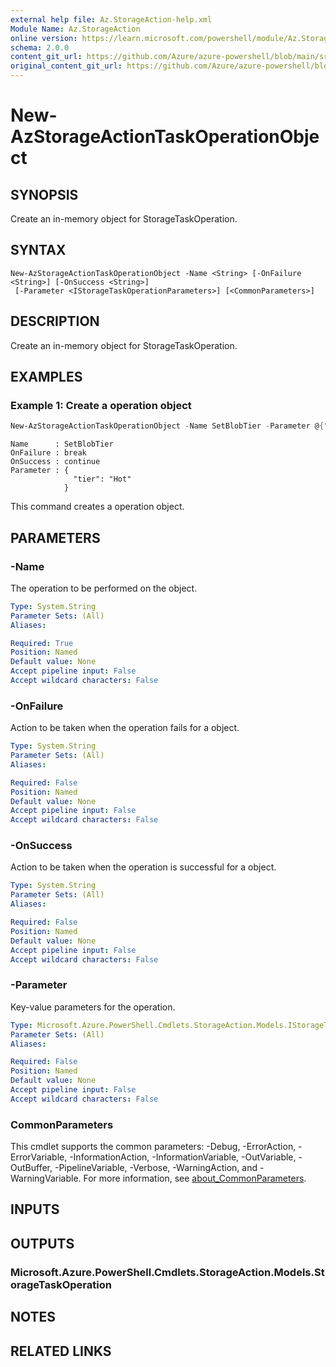 ```yaml
---
external help file: Az.StorageAction-help.xml
Module Name: Az.StorageAction
online version: https://learn.microsoft.com/powershell/module/Az.StorageAction/new-azstorageactiontaskoperationobject
schema: 2.0.0
content_git_url: https://github.com/Azure/azure-powershell/blob/main/src/StorageAction/StorageAction/help/New-AzStorageActionTaskOperationObject.md
original_content_git_url: https://github.com/Azure/azure-powershell/blob/main/src/StorageAction/StorageAction/help/New-AzStorageActionTaskOperationObject.md
---
```


# New-AzStorageActionTaskOperationObject

## SYNOPSIS
Create an in-memory object for StorageTaskOperation.

## SYNTAX

```
New-AzStorageActionTaskOperationObject -Name <String> [-OnFailure <String>] [-OnSuccess <String>]
 [-Parameter <IStorageTaskOperationParameters>] [<CommonParameters>]
```

## DESCRIPTION
Create an in-memory object for StorageTaskOperation.

## EXAMPLES

### Example 1: Create a operation object
```powershell
New-AzStorageActionTaskOperationObject -Name SetBlobTier -Parameter @{"tier"= "Hot"} -OnFailure break -OnSuccess continue | Format-List
```

```output
Name      : SetBlobTier
OnFailure : break
OnSuccess : continue
Parameter : {
              "tier": "Hot"
            }
```

This command creates a operation object.

## PARAMETERS

### -Name
The operation to be performed on the object.

```yaml
Type: System.String
Parameter Sets: (All)
Aliases:

Required: True
Position: Named
Default value: None
Accept pipeline input: False
Accept wildcard characters: False
```

### -OnFailure
Action to be taken when the operation fails for a object.

```yaml
Type: System.String
Parameter Sets: (All)
Aliases:

Required: False
Position: Named
Default value: None
Accept pipeline input: False
Accept wildcard characters: False
```

### -OnSuccess
Action to be taken when the operation is successful for a object.

```yaml
Type: System.String
Parameter Sets: (All)
Aliases:

Required: False
Position: Named
Default value: None
Accept pipeline input: False
Accept wildcard characters: False
```

### -Parameter
Key-value parameters for the operation.

```yaml
Type: Microsoft.Azure.PowerShell.Cmdlets.StorageAction.Models.IStorageTaskOperationParameters
Parameter Sets: (All)
Aliases:

Required: False
Position: Named
Default value: None
Accept pipeline input: False
Accept wildcard characters: False
```

### CommonParameters
This cmdlet supports the common parameters: -Debug, -ErrorAction, -ErrorVariable, -InformationAction, -InformationVariable, -OutVariable, -OutBuffer, -PipelineVariable, -Verbose, -WarningAction, and -WarningVariable. For more information, see [about_CommonParameters](http://go.microsoft.com/fwlink/?LinkID=113216).

## INPUTS

## OUTPUTS

### Microsoft.Azure.PowerShell.Cmdlets.StorageAction.Models.StorageTaskOperation

## NOTES

## RELATED LINKS
